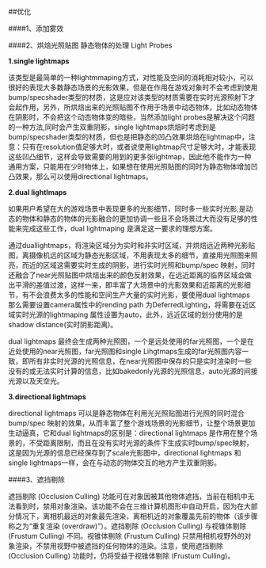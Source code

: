 ##优化

####1、添加雾效

####2、烘焙光照贴图
    静态物体的处理
    Light Probes

**1.single lightmaps**

该类型是最简单的一种lightmmaping方式，对性能及空间的消耗相对较小，可以很好的表现大多数静态场景的光影效果，但是在作用在游戏对象时不会考虑到使用bump/specshader类型的材质，这是应对该类型的材质需要在实时光源照射下才会起作用，另外，所烘焙出来的光照贴图不作用于场景中动态物体，比如动态物体在阴影时，不会把这个动态物体变的暗些，当然添加light probes是解决这个问题的一种方法,同时会产生双重阴影，single lightmaps烘焙时考虑到是bump/specshader类型的材质，但也是把静态的凹凸效果烘焙在lightmap中，注意：只有在resolution值足够大时，或者说使用lightmap尺寸足够大时，才能表现这些凹凸细节，这样会导致需要的用到的更多张lightmap，因此他不能作为一种通用方案，只能用在少时物体上，如果想在使用光照贴图的同时为静态物体增加凹凸效果，那么可以使用directional lightmaps。

**2.dual lightlmaps**

如果用户希望在大的游戏场景中表现更多的光影细节，同时多一些实时光影,是动态的物体和静态的物体的光影融合的更加协调一些且不会场景过大而没有足够的性能来完成这些工作，dual lightmaping 是满足这一要求的理想方案。

通过duallightmaps，将渲染区域分为实时和非实时区域，并烘焙远近两种光影贴图，离摄像机远的区域为静态光影区域，不用表现太多的细节，直接用光照图来照亮，而近的区域这需要实时生成的阴影，进行实时光照和bump/spec 映射，同时还融合了near光照贴图中烘焙出来的颜色反射效果，在远近距离的临界区域会做出平滑的差值过渡，这样一来，即丰富了大场景中的光影效果和近距离的光影细节，有不会浪费太多的性能和空间生产大量的实时光影，要使用dual lightmaps 那么需要设置camera属性中的rending path 为DeferredLighting，将需要在近区域实时光源的lightmaping 属性设置为auto，此外，远近区域的划分使用的是shadow distance(实时阴影距离)。

dual lightmaps 最终会生成两种光照图，一个是远处使用的far光照图，一个是在近处使用的near光照图，far光照图和single Lihgtmaps生成的far光照图内容一致，即所有非实时光源的光照信息，在near光照图中保存的只是实时渲染时一些没有的或无法实时计算的信息，比如bakedonly光源的光照信息，auto光源的间接光源以及天空光。

**3.directional  lightmaps**

directional lightmaps 可以是静态物体在利用光光照贴图进行光照的同时混合bump/spec 映射的效果，从而丰富了整个游戏场景的光影细节，让整个场景更加生动逼真，它和dual lightmaps的区别是：directional lightmaps 是作用在整个场景的，不受距离限制，而且在没有实时光源的条件下生成实时bump/spec映射，这是因为光源的信息已经保存到了scale光影图中，directional lightmaps 和single lightmaps一样，会在与动态的物体交互的地方产生双重阴影。


####3、遮挡剔除

遮挡剔除 (Occlusion Culling) 功能可在对象因被其他物体遮挡，当前在相机中无法看到时，禁用对象渲染。该功能不会在三维计算机图形中自动开启，因为在大部分情况下，离相机最远的对象最先渲染，离相机近的对象覆盖先前的物体（该步骤称之为“重复渲染 (overdraw)”）。遮挡剔除 (Occlusion Culling) 与视锥体剔除 (Frustum Culling) 不同。视锥体剔除 (Frustum Culling) 只禁用相机视野外的对象渲染，不禁用视野中被遮挡的任何物体的渲染。注意，使用遮挡剔除 (Occlusion Culling) 功能时，仍将受益于视锥体剔除 (Frustum Culling)。
